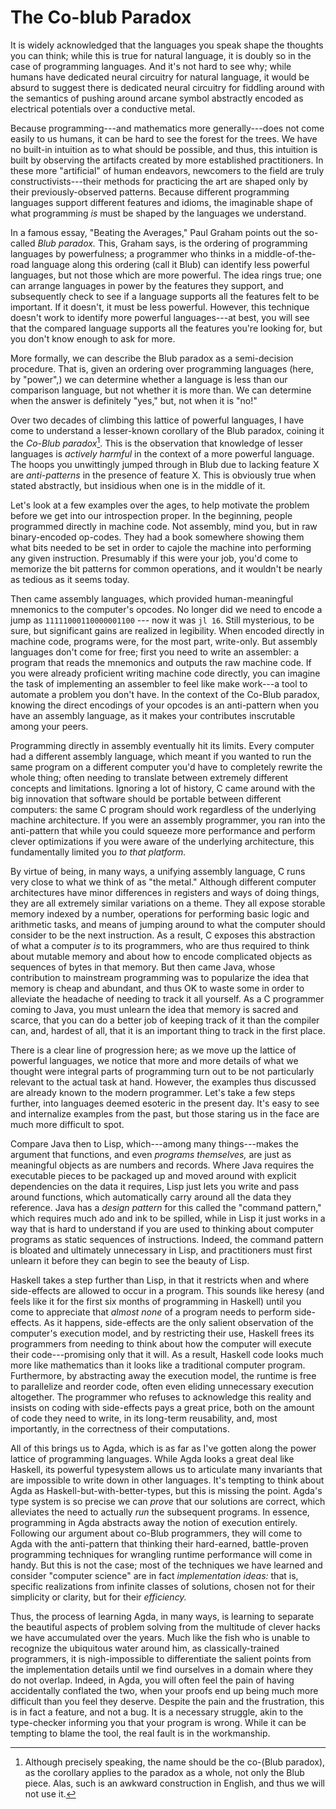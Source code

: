 # The Co-blub Paradox

It is widely acknowledged that the languages you speak shape the thoughts you
can think; while this is true for natural language, it is doubly so in the case
of programming languages. And it's not hard to see why; while humans have
dedicated neural circuitry for natural language, it would be absurd to suggest
there is dedicated neural circuitry for fiddling around with the semantics of
pushing around arcane symbol abstractly encoded as electrical potentials over a
conductive metal.

Because programming---and mathematics more generally---does not come easily to
us humans, it can be hard to see the forest for the trees. We have no built-in
intuition as to what should be possible, and thus, this intuition is built by
observing the artifacts created by more established practitioners. In these more
"artificial" of human endeavors, newcomers to the field are truly
constructivists---their methods for practicing the art are shaped only by their
previously-observed patterns. Because different programming languages support
different features and idioms, the imaginable shape of what programming *is*
must be shaped by the languages we understand.

In a famous essay, "Beating the Averages," Paul Graham points out the so-called
*Blub paradox.* This, Graham says, is the ordering of programming languages by
powerfulness; a programmer who thinks in a middle-of-the-road language along
this ordering (call it Blub) can identify less powerful languages, but not those
which are more powerful. The idea rings true; one can arrange languages in power
by the features they support, and subsequently check to see if a language
supports all the features felt to be important. If it doesn't, it must be less
powerful. However, this technique doesn't work to identify more powerful
languages---at best, you will see that the compared language supports all the
features you're looking for, but you don't know enough to ask for more.

More formally, we can describe the Blub paradox as a semi-decision procedure.
That is, given an ordering over programming languages (here, by "power",) we can
determine whether a language is less than our comparison language, but not
whether it is more than. We can determine when the answer is definitely "yes,"
but, not when it is "no!"

Over two decades of climbing this lattice of powerful languages, I have come to
understand a lesser-known corollary of the Blub paradox, coining it the
*Co-Blub paradox*[^coblub-name]. This is the observation that knowledge of
lesser languages is *actively harmful* in the context of a more powerful
language. The hoops you unwittingly jumped through in Blub due to lacking
feature X are *anti-patterns* in the presence of feature X. This is obviously
true when stated abstractly, but insidious when one is in the middle of it.

[^coblub-name]: Although precisely speaking, the name should be the co-(Blub
  paradox), as the corollary applies to the paradox as a whole, not only the
  Blub piece. Alas, such is an awkward construction in English, and thus we will
  not use it.

Let's look at a few examples over the ages, to help motivate the problem before
we get into our introspection proper. In the beginning, people programmed
directly in machine code. Not assembly, mind you, but in raw binary-encoded
op-codes. They had a book somewhere showing them what bits needed to be set in
order to cajole the machine into performing any given instruction. Presumably if
this were your job, you'd come to memorize the bit patterns for common
operations, and it wouldn't be nearly as tedious as it seems today.

Then came assembly languages, which provided human-meaningful mnemonics to the
computer's opcodes. No longer did we need to encode a jump as
`11111000110000001100` --- now it was `jl 16`. Still mysterious, to be sure, but
significant gains are realized in legibility. When encoded directly in machine
code, programs were, for the most part, write-only. But assembly languages
don't come for free; first you need to write an assembler: a program that reads
the mnemonics and outputs the raw machine code. If you were already proficient
writing machine code directly, you can imagine the task of implementing an
assembler to feel like make work---a tool to automate a problem you don't have.
In the context of the Co-Blub paradox, knowing the direct encodings of your
opcodes is an anti-pattern when you have an assembly language, as it makes your
contributes inscrutable among your peers.

Programming directly in assembly eventually hit its limits. Every computer had a
different assembly language, which meant if you wanted to run the same program
on a different computer you'd have to completely rewrite the whole thing; often
needing to translate between extremely different concepts and limitations.
Ignoring a lot of history, C came around with the big innovation that software
should be portable between different computers: the same C program should work
regardless of the underlying machine architecture. If you were an assembly
programmer, you ran into the anti-pattern that while you could squeeze more
performance and perform clever optimizations if you were aware of the underlying
architecture, this fundamentally limited you *to that platform.*

By virtue of being, in many ways, a unifying assembly language, C runs very
close to what we think of as "the metal." Although different computer
architectures have minor differences in registers and ways of doing things, they
are all extremely similar variations on a theme. They all expose storable memory
indexed by a number, operations for performing basic logic and arithmetic tasks,
and means of jumping around to what the computer should consider to be the next
instruction. As a result, C exposes this abstraction of what a computer *is* to
its programmers, who are thus required to think about mutable memory and about
how to encode complicated objects as sequences of bytes in that memory. But then
came Java, whose contribution to mainstream programming was to popularize the
idea that memory is cheap and abundant, and thus OK to waste some in order to
alleviate the headache of needing to track it all yourself. As a C programmer
coming to Java, you must unlearn the idea that memory is sacred and scarce, that
you can do a better job of keeping track of it than the compiler can, and,
hardest of all, that it is an important thing to track in the first place.

There is a clear line of progression here; as we move up the lattice of powerful
languages, we notice that more and more details of what we thought were integral
parts of programming turn out to be not particularly relevant to the actual task
at hand. However, the examples thus discussed are already known to the modern
programmer. Let's take a few steps further, into languages deemed esoteric in
the present day. It's easy to see and internalize examples from the past, but
those staring us in the face are much more difficult to spot.

Compare Java then to Lisp, which---among many things---makes the argument that
functions, and even *programs themselves,*  are just as meaningful objects as
are numbers and records. Where Java requires the executable pieces to be
packaged up and moved around with explicit dependencies on the data it requires,
Lisp just lets you write and pass around functions, which automatically carry
around all the data they reference. Java has a *design pattern* for this called
the "command pattern," which requires much ado and ink to be spilled, while in
Lisp it just works in a way that is hard to understand if you are used to
thinking about computer programs as static sequences of instructions. Indeed,
the command pattern is bloated and ultimately unnecessary in Lisp, and
practitioners must first unlearn it before they can begin to see the beauty of
Lisp.

Haskell takes a step further than Lisp, in that it restricts when and where
side-effects are allowed to occur in a program. This sounds like heresy (and
feels like it for the first six months of programming in Haskell) until you come
to appreciate that *almost none* of a program needs to perform side-effects. As
it happens, side-effects are the only salient observation of the computer's
execution model, and by restricting their use, Haskell frees its programmers
from needing to think about how the computer will execute their code---promising
only that it will. As a result, Haskell code looks much more like mathematics
than it looks like a traditional computer program. Furthermore, by abstracting
away the execution model, the runtime is free to parallelize and reorder code,
often even eliding unnecessary execution altogether. The programmer who refuses
to acknowledge this reality and insists on coding with side-effects pays a great
price, both on the amount of code they need to write, in its long-term
reusability, and, most importantly, in the correctness of their computations.

All of this brings us to Agda, which is as far as I've gotten along the power
lattice of programming languages. While Agda looks a great deal like Haskell,
its powerful typesystem allows us to articulate many invariants that are
impossible to write down in other languages. It's tempting to think about Agda
as Haskell-but-with-better-types, but this is missing the point. Agda's type
system is so precise we can *prove* that our solutions are correct, which
alleviates the need to actually *run* the subsequent programs. In essence,
programming in Agda abstracts away the notion of execution entirely. Following
our argument about co-Blub programmers, they will come to Agda with the
anti-pattern that thinking their hard-earned, battle-proven programming
techniques for wrangling runtime performance will come in handy. But this is not
the case; most of the techniques we have learned and consider "computer science"
are in fact *implementation ideas:* that is, specific realizations from infinite
classes of solutions, chosen not for their simplicity or clarity, but for their
*efficiency.*

Thus, the process of learning Agda, in many ways, is learning to separate
the beautiful aspects of problem solving from the multitude of clever hacks we
have accumulated over the years. Much like the fish who is unable to recognize
the ubiquitous water around him, as classically-trained programmers, it is
nigh-impossible to differentiate the salient points from the implementation
details until we find ourselves in a domain where they do not overlap. Indeed,
in Agda, you will often feel the pain of having accidentally conflated the two,
when your proofs end up being much more difficult than you feel they deserve.
Despite the pain and the frustration, this is in fact a feature, and not a bug.
It is a necessary struggle, akin to the type-checker informing you that your
program is wrong. While it can be tempting to blame the tool, the real fault is
in the workmanship.

